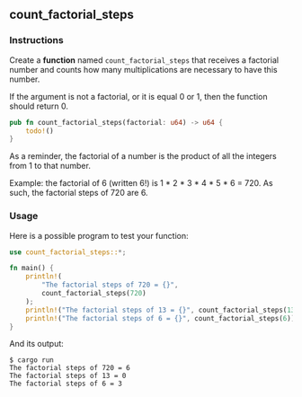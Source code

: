 ## count_factorial_steps

### Instructions

Create a **function** named `count_factorial_steps` that receives a factorial number and counts how many multiplications are necessary to have this number.

If the argument is not a factorial, or it is equal 0 or 1, then the function should return 0.

```rust
pub fn count_factorial_steps(factorial: u64) -> u64 {
    todo!()
}
```

As a reminder, the factorial of a number is the product of all the integers from 1 to that number.

Example: the factorial of 6 (written 6!) is 1 \* 2 \* 3 \* 4 \* 5 \* 6 = 720. As such, the factorial steps of 720 are 6.

### Usage

Here is a possible program to test your function:

```rust
use count_factorial_steps::*;

fn main() {
    println!(
        "The factorial steps of 720 = {}",
        count_factorial_steps(720)
    );
    println!("The factorial steps of 13 = {}", count_factorial_steps(13));
    println!("The factorial steps of 6 = {}", count_factorial_steps(6));
}

```

And its output:

```console
$ cargo run
The factorial steps of 720 = 6
The factorial steps of 13 = 0
The factorial steps of 6 = 3
```
